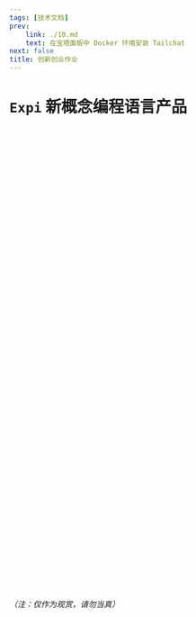 ```yaml
---
tags: [技术文档]
prev:
    link: ./10.md
    text: 在宝塔面板中 Docker 环境安装 Tailchat
next: false
title: 创新创业作业
---
```


# `Expi` 新概念编程语言产品


<!-- 导入后，即可在 markdown 中使用 -->
<Swiper :items="['./assets/图片1.svg', './assets/图片2.svg','./assets/图片3.svg','./assets/图片4.svg','./assets/图片5.svg','./assets/图片6.svg','./assets/图片7.svg','./assets/图片8.svg','./assets/图片9.svg','./assets/图片10.svg','./assets/图片11.svg','./assets/图片12.svg','./assets/图片13.svg','./assets/图片14.svg','./assets/图片15.svg','./assets/图片16.svg','./assets/图片17.svg','./assets/图片18.svg','./assets/图片19.svg','./assets/图片20.svg','./assets/图片21.svg','./assets/图片22.svg','./assets/图片23.svg','./assets/图片24.svg']" />
<br>
<br>
<br>
<br>
<br>
<br>
<br>
<br>
<br>
<br>
<br>
<br>
<br>
<br>
<br>
<br>
<br>
<br>
<br>
<br>
<br>
<br>
<br>
<br>
<br>
<br>
<br>
<br>
<br>
<br>
<br>
<br>
<br>
<br>
<br>
<br>
<br>
<br>
<br>
<br>
<br>
<br>
<br>
<br>
<br>
<br>
<br>
<br>

###### （注：仅作为观赏，请勿当真）